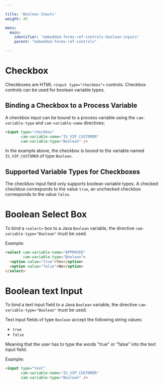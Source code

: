 ```yaml
---

title: 'Boolean Inputs'
weight: 40

menu:
  main:
    identifier: "embedded-forms-ref-controls-boolean-inputs"
    parent: "embedded-forms-ref-controls"

---
```


# Checkbox

Checkboxes are HTML `<input type="checkbox">` controls. Checkbox controls can be used for boolean
variable types.

## Binding a Checkbox to a Process Variable

A checkbox input can be bound to a process variable using the `cam-variable-type` and `cam-variable-name` directives:

```html
<input type="checkbox"
       cam-variable-name="IS_VIP_CUSTOMER"
       cam-variable-type="Boolean" />
```

In the example above, the checkbox is bound to the variable named `IS_VIP_CUSTOMER` of type
`Boolean`.

## Supported Variable Types for Checkboxes

The checkbox input field only supports boolean variable types. A checked checkbox corresponds to
the value `true`, an unchecked checkbox corresponds to the value `false`.


# Boolean Select Box

To bind a `<select>` box to a Java `Boolean` variable, the directive
`cam-variable-type="Boolean"` must be used.

Example:

```html
<select cam-variable-name="APPROVED"
        cam-variable-type="Boolean">
  <option value="true">Yes</option>
  <option value="false">No</option>
</select>
```


# Boolean text Input

To bind a text input field to a Java `Boolean` variable, the directive
`cam-variable-type="Boolean"` must be used.

Text input fields of type `Boolean` accept the following string values:

* `true`
* `false`

Meaning that the user has to type the words "true" or "false" into the text input field.

Example:

```html
<input type="text"
       cam-variable-name="IS_VIP_CUSTOMER"
       cam-variable-type="Boolean" />
```
